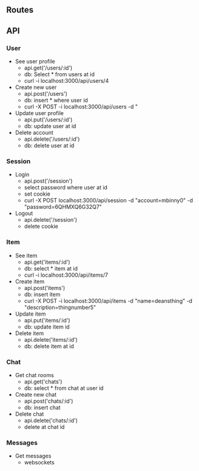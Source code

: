 Routes
------

API
---

### User

- See user profile
  - api.get('/users/:id')
  - db: Select * from users at id
  - curl -i localhost:3000/api/users/4
- Create new user
  - api.post('/users')
  - db: insert * where user id
  - curl -X POST -i localhost:3000/api/users -d " 
- Update user profile
  - api.put('/users/:id')
  - db: update user at id
- Delete account
  - api.delete('/users/:id')
  - db: delete user at id

### Session

- Login
  - api.post('/session')
  - select password where user at id
  - set cookie
  - curl -X POST localhost:3000/api/session -d "account=mbinny0" -d "password=6QHMXQ6G32Q7"
- Logout
  - api.delete('/session')
  - delete cookie
### Item

- See item
  - api.get('items/:id')
  - db: select * item at id
  - curl -i localhost:3000/api/items/7
- Create item
  - api.post('items')
  - db: insert item 
  - curl -X POST -i localhost:3000/api/items -d "name=deansthing" -d "description=thingnumber5"
- Update item
  - api.put('items/:id')
  - db: update item id
- Delete item
  - api.delete('items/:id')
  - db: delete item at id

### Chat

- Get chat rooms
  - api.get('chats')
  - db: select * from chat at user id
- Create new chat
  - api.post('chats/:id')
  - db: insert chat
- Delete chat
  - api.delete('chats/:id')
  - delete at chat id

### Messages

- Get messages
  - websockets

















